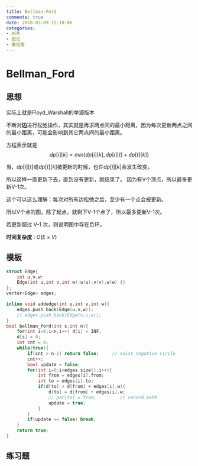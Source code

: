 ```yaml
---
title: Bellman-Ford
comments: true
date: 2018-03-09 15:18:06
categories:
- ACM
- 图论
- 最短路
---
```


# Bellman_Ford
## 思想

实际上就是Floyd_Warshall的单源版本

不断对**边**进行松弛操作，其实就是再求两点间的最小距离，因为每次更新两点之间的最小距离，可能会影响到其它两点间的最小距离。

方程表示就是
$$dp[i][k] = min(dp[i][k],dp[i][t]+dp[t][k])$$

当，$dp[i][t]$或$dp[t][k]$被更新的时候，也许$dp[i][k]$会发生改变。

所以这样一直更新下去，直到没有更新，就结束了。 因为有V个顶点，所以最多更新V-1次。

这个可以这么理解：每次对所有边松弛之后，至少有一个点会被更新。

所以V个点的图，除了起点，就剩下V-1个点了，所以最多更新V-1次。

若更新超过 V-1 次，则说明图中存在负环。

**时间复杂度** : $O(E\times V)$

## 模板
```cpp
struct Edge{
    int u,v,w;
    Edge(int u,int v,int w):u(u),v(v),w(w) {}
};
vector<Edge> edges;

inline void addedge(int u,int v,int w){
    edges.push_back(Edge(u,v,w));
    // edges.push_back(Edge(v,u,w));
}
bool bellman_ford(int s,int n){
    for(int i=0;i<n;i++) d[i] = INF;
    d[s] = 0;
    int cnt = 0;
    while(true){
        if(cnt > n-1) return false;     // exist negative circle
        cnt++;
        bool update = false;
        for(int i=0;i<edges.size();i++){
            int from = edges[i].from;
            int to = edges[i].to;
            if(d[to] > d[from] + edges[i].w){
                d[to] = d[from] + edges[i].w;
                // par[to] = from;         // record path
                update = true;
            }
        }
        if(update == false) break;
    }
    return true;
}
```


## 练习题
